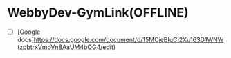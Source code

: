 # WebbyDev-GymLink(OFFLINE)
- [ ] [Google docs]https://docs.google.com/document/d/15MCjeBIuCI2Xu163D1WNWtzpbtrxVmoVn8AaUM4bOG4/edit)


